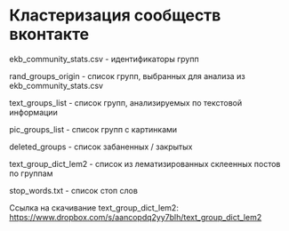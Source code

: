 # Кластеризация сообществ вконтакте

ekb_community_stats.csv - идентификаторы групп

rand_groups_origin - список групп, выбранных для анализа из ekb_community_stats.csv

text_groups_list - список групп, анализируемых по текстовой информации

pic_groups_list - список групп с картинками

deleted_groups - список забаненных / закрытых

text_group_dict_lem2 - список из лематизированных склеенных постов по группам

stop_words.txt - список стоп слов

Ссылка на скачивание text_group_dict_lem2: https://www.dropbox.com/s/aancopdq2yy7blh/text_group_dict_lem2

